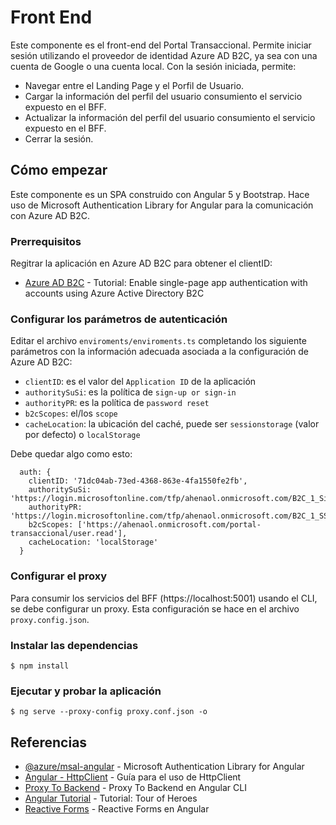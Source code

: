 # Front End

Este componente es el front-end del Portal Transaccional. Permite iniciar sesión utilizando el proveedor de identidad Azure AD B2C, ya sea con una cuenta de Google o una cuenta local. Con la sesión iniciada, permite:
- Navegar entre el Landing Page y el Porfil de Usuario.
- Cargar la información del perfil del usuario consumiento el servicio expuesto en el BFF.
- Actualizar la información del perfil del usuario consumiento el servicio expuesto en el BFF.
- Cerrar la sesión.

## Cómo empezar

Este componente es un SPA construido con Angular 5 y Bootstrap. Hace uso de Microsoft Authentication Library for Angular para la comunicación con Azure AD B2C.

### Prerrequisitos

Regitrar la aplicación en Azure AD B2C para obtener el clientID:
- [Azure AD B2C](https://docs.microsoft.com/en-us/azure/active-directory-b2c/active-directory-b2c-tutorials-spa) - Tutorial: Enable single-page app authentication with accounts using Azure Active Directory B2C

### Configurar los parámetros de autenticación

Editar el archivo `enviroments/enviroments.ts` completando los siguiente parámetros con la información adecuada asociada a la configuración de Azure AD B2C:
- `clientID`: es el valor del `Application ID` de la aplicación
- `authoritySuSi`: es la política de `sign-up or sign-in`
- `authorityPR`: es la política de `password reset`
- `b2cScopes`: el/los `scope`
- `cacheLocation`: la ubicación del caché, puede ser `sessionstorage` (valor por defecto) o `localStorage`

Debe quedar algo como esto:
```
  auth: {
    clientID: '71dc04ab-73ed-4368-863e-4fa1550fe2fb',
    authoritySuSi: 'https://login.microsoftonline.com/tfp/ahenaol.onmicrosoft.com/B2C_1_SiUpIn',
    authorityPR: 'https://login.microsoftonline.com/tfp/ahenaol.onmicrosoft.com/B2C_1_SSPR',
    b2cScopes: ['https://ahenaol.onmicrosoft.com/portal-transaccional/user.read'],
    cacheLocation: 'localStorage'
  }
```

### Configurar el proxy
Para consumir los servicios del BFF (https://localhost:5001) usando el CLI, se debe configurar un proxy. Esta configuración se hace en el archivo `proxy.config.json`.

### Instalar las dependencias

```
$ npm install
```

### Ejecutar y probar la aplicación

```
$ ng serve --proxy-config proxy.conf.json -o
```

## Referencias

- [@azure/msal-angular](https://github.com/AzureAD/microsoft-authentication-library-for-js/blob/dev/lib/msal-angular/README.md) - Microsoft Authentication Library for Angular
- [Angular - HttpClient](https://angular.io/guide/http) - Guía para el uso de HttpClient
- [Proxy To Backend](https://github.com/angular/angular-cli/blob/master/docs/documentation/stories/proxy.md) - Proxy To Backend en Angular CLI
- [Angular Tutorial](https://angular.io/tutorial) - Tutorial: Tour of Heroes
- [Reactive Forms](https://angular.io/guide/reactive-forms) - Reactive Forms en Angular
